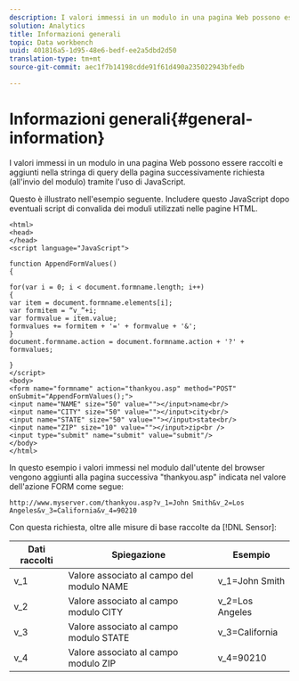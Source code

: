 ```yaml
---
description: I valori immessi in un modulo in una pagina Web possono essere raccolti e aggiunti nella stringa di query della pagina successivamente richiesta (all'invio del modulo) tramite l'uso di JavaScript.
solution: Analytics
title: Informazioni generali
topic: Data workbench
uuid: 401816a5-1d95-48e6-bedf-ee2a5dbd2d50
translation-type: tm+mt
source-git-commit: aec1f7b14198cdde91f61d490a235022943bfedb

---
```



# Informazioni generali{#general-information}

I valori immessi in un modulo in una pagina Web possono essere raccolti e aggiunti nella stringa di query della pagina successivamente richiesta (all&#39;invio del modulo) tramite l&#39;uso di JavaScript.

Questo è illustrato nell&#39;esempio seguente. Includere questo JavaScript dopo eventuali script di convalida dei moduli utilizzati nelle pagine HTML.

```
<html> 
<head> 
</head> 
<script language="JavaScript"> 
 
function AppendFormValues() 
{ 
 
for(var i = 0; i < document.formname.length; i++) 
{ 
var item = document.formname.elements[i]; 
var formitem = “v_”+i; 
var formvalue = item.value; 
formvalues += formitem + '=' + formvalue + '&'; 
} 
document.formname.action = document.formname.action + '?' + formvalues; 
 
} 
</script> 
<body> 
<form name="formname" action="thankyou.asp" method="POST" onSubmit="AppendFormValues();"> 
<input name="NAME" size="50" value=""></input>name<br/> 
<input name="CITY" size="50" value=""></input>city<br/> 
<input name="STATE" size="50" value=""></input>state<br/> 
<input name="ZIP" size="10" value=""></input>zip<br /> 
<input type="submit" name="submit" value="submit"/> 
</body> 
</html> 
```

In questo esempio i valori immessi nel modulo dall&#39;utente del browser vengono aggiunti alla pagina successiva &quot;thankyou.asp&quot; indicata nel valore dell&#39;azione FORM come segue:

```
http://www.myserver.com/thankyou.asp?v_1=John Smith&v_2=Los Angeles&v_3=California&v_4=90210
```

Con questa richiesta, oltre alle misure di base raccolte da [!DNL Sensor]:

| Dati raccolti | Spiegazione | Esempio |
|---|---|---|
| v_1 | Valore associato al campo del modulo NAME | v_1=John Smith |
| v_2 | Valore associato al campo modulo CITY | v_2=Los Angeles |
| v_3 | Valore associato al campo modulo STATE | v_3=California |
| v_4 | Valore associato al campo modulo ZIP | v_4=90210 |

